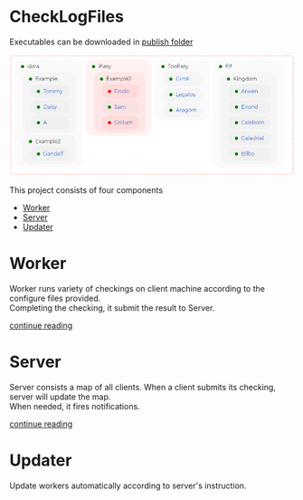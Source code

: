 # CheckLogFiles

Executables can be downloaded in [publish folder](https://github.com/tommy-iasia/CheckLogFiles/tree/master/publish)

![image](https://github.com/tommy-iasia/CheckLogFiles/raw/master/CheckLogServer/previews/21032204-map.png?raw=true)

This project consists of four components
- [Worker](https://github.com/tommy-iasia/CheckLogFiles/blob/master/CheckLogWorker/readme.md)
- [Server](https://github.com/tommy-iasia/CheckLogFiles/blob/master/CheckLogServer/readme.md)
- [Updater](#updater)

# Worker

Worker runs variety of checkings on client machine according to the configure files provided.  
Completing the checking, it submit the result to Server.

[continue reading](https://github.com/tommy-iasia/CheckLogFiles/blob/master/CheckLogWorker/readme.md)

# Server

Server consists a map of all clients. When a client submits its checking, server will update the map.  
When needed, it fires notifications.

[continue reading](https://github.com/tommy-iasia/CheckLogFiles/blob/master/CheckLogServer/readme.md)

# Updater

Update workers automatically according to server's instruction.
